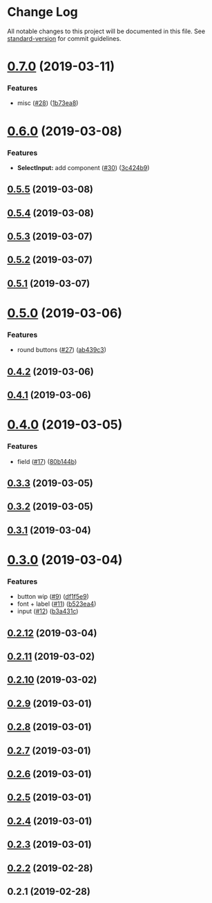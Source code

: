 # Change Log

All notable changes to this project will be documented in this file. See [standard-version](https://github.com/conventional-changelog/standard-version) for commit guidelines.

# [0.7.0](https://github.com/exivity/ui/compare/v0.6.0...v0.7.0) (2019-03-11)


### Features

* misc ([#28](https://github.com/exivity/ui/issues/28)) ([1b73ea8](https://github.com/exivity/ui/commit/1b73ea8))



# [0.6.0](https://github.com/exivity/ui/compare/v0.5.5...v0.6.0) (2019-03-08)


### Features

* **SelectInput:** add component ([#30](https://github.com/exivity/ui/issues/30)) ([3c424b9](https://github.com/exivity/ui/commit/3c424b9))



## [0.5.5](https://github.com/exivity/ui/compare/v0.5.4...v0.5.5) (2019-03-08)



## [0.5.4](https://github.com/exivity/ui/compare/v0.5.3...v0.5.4) (2019-03-08)



## [0.5.3](https://github.com/exivity/ui/compare/v0.5.2...v0.5.3) (2019-03-07)



## [0.5.2](https://github.com/exivity/ui/compare/v0.5.1...v0.5.2) (2019-03-07)



## [0.5.1](https://github.com/exivity/ui/compare/v0.5.0...v0.5.1) (2019-03-07)



# [0.5.0](https://github.com/exivity/ui/compare/v0.4.2...v0.5.0) (2019-03-06)


### Features

* round buttons ([#27](https://github.com/exivity/ui/issues/27)) ([ab439c3](https://github.com/exivity/ui/commit/ab439c3))



<a name="0.4.2"></a>
## [0.4.2](https://github.com/exivity/ui/compare/v0.4.1...v0.4.2) (2019-03-06)



<a name="0.4.1"></a>
## [0.4.1](https://github.com/exivity/ui/compare/v0.4.0...v0.4.1) (2019-03-06)



<a name="0.4.0"></a>
# [0.4.0](https://github.com/exivity/ui/compare/v0.3.3...v0.4.0) (2019-03-05)


### Features

* field ([#17](https://github.com/exivity/ui/issues/17)) ([80b144b](https://github.com/exivity/ui/commit/80b144b))



<a name="0.3.3"></a>
## [0.3.3](https://github.com/exivity/ui/compare/v0.3.2...v0.3.3) (2019-03-05)



<a name="0.3.2"></a>
## [0.3.2](https://github.com/exivity/ui/compare/v0.3.1...v0.3.2) (2019-03-05)



<a name="0.3.1"></a>
## [0.3.1](https://github.com/exivity/ui/compare/v0.3.0...v0.3.1) (2019-03-04)



<a name="0.3.0"></a>
# [0.3.0](https://github.com/exivity/ui/compare/v0.2.12...v0.3.0) (2019-03-04)


### Features

* button wip ([#9](https://github.com/exivity/ui/issues/9)) ([df1f5e9](https://github.com/exivity/ui/commit/df1f5e9))
* font + label ([#11](https://github.com/exivity/ui/issues/11)) ([b523ea4](https://github.com/exivity/ui/commit/b523ea4))
* input ([#12](https://github.com/exivity/ui/issues/12)) ([b3a431c](https://github.com/exivity/ui/commit/b3a431c))



<a name="0.2.12"></a>
## [0.2.12](https://github.com/exivity/ui/compare/v0.2.11...v0.2.12) (2019-03-04)



<a name="0.2.11"></a>
## [0.2.11](https://github.com/exivity/ui/compare/v0.2.10...v0.2.11) (2019-03-02)



<a name="0.2.10"></a>
## [0.2.10](https://github.com/exivity/ui/compare/v0.2.9...v0.2.10) (2019-03-02)



<a name="0.2.9"></a>
## [0.2.9](https://github.com/exivity/ui/compare/v0.2.8...v0.2.9) (2019-03-01)



<a name="0.2.8"></a>
## [0.2.8](https://github.com/exivity/ui/compare/v0.2.7...v0.2.8) (2019-03-01)



<a name="0.2.7"></a>
## [0.2.7](https://github.com/exivity/ui/compare/v0.2.6...v0.2.7) (2019-03-01)



<a name="0.2.6"></a>
## [0.2.6](https://github.com/exivity/ui/compare/v0.2.5...v0.2.6) (2019-03-01)



<a name="0.2.5"></a>
## [0.2.5](https://github.com/exivity/ui/compare/v0.2.4...v0.2.5) (2019-03-01)



<a name="0.2.4"></a>
## [0.2.4](https://github.com/exivity/ui/compare/v0.2.3...v0.2.4) (2019-03-01)



<a name="0.2.3"></a>
## [0.2.3](https://github.com/exivity/ui/compare/v0.2.2...v0.2.3) (2019-03-01)



<a name="0.2.2"></a>
## [0.2.2](https://github.com/exivity/ui/compare/v0.2.1...v0.2.2) (2019-02-28)



<a name="0.2.1"></a>
## 0.2.1 (2019-02-28)
